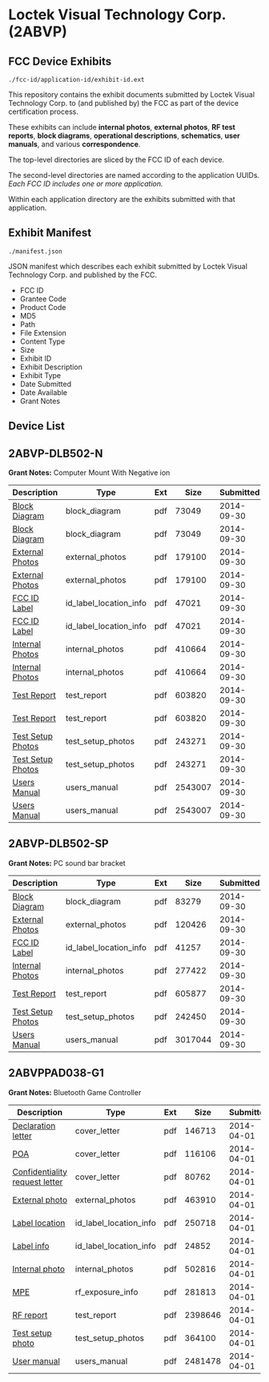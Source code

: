 # Loctek Visual Technology Corp. (2ABVP)
## FCC Device Exhibits

```
./fcc-id/application-id/exhibit-id.ext
```

This repository contains the exhibit documents submitted by Loctek Visual Technology Corp. to (and published by) the FCC as part of the device certification process.

These exhibits can include **internal photos**, **external photos**, **RF test reports**, **block diagrams**, **operational descriptions**, **schematics**, **user manuals**, and various **correspondence**.

The top-level directories are sliced by the FCC ID of each device.

The second-level directories are named according to the application UUIDs. *Each FCC ID includes one or more application.*

Within each application directory are the exhibits submitted with that application. 

## Exhibit Manifest

```
./manifest.json
```

JSON manifest which describes each exhibit submitted by Loctek Visual Technology Corp. and published by the FCC.

- FCC ID
- Grantee Code
- Product Code
- MD5
- Path
- File Extension
- Content Type
- Size
- Exhibit ID
- Exhibit Description
- Exhibit Type
- Date Submitted
- Date Available
- Grant Notes

## Device List
## 2ABVP-DLB502-N
**Grant Notes:** Computer Mount With Negative ion

| Description | Type | Ext | Size | Submitted | Available |
| ----------- | ---- | --- | ---- | --------- | --------- |
| [Block Diagram](2ABVP-DLB502-N/ecaec4bb4dc9d4c1a2789252687e983a/2406935.pdf) | block_diagram | pdf | 73049 | 2014-09-30 | 2014-09-30 |
| [Block Diagram](2ABVP-DLB502-N/ecaec4bb4dc9d4c1a2789252687e983a/2406935.pdf) | block_diagram | pdf | 73049 | 2014-09-30 | 2014-09-30 |
| [External Photos](2ABVP-DLB502-N/ecaec4bb4dc9d4c1a2789252687e983a/2406936.pdf) | external_photos | pdf | 179100 | 2014-09-30 | 2014-09-30 |
| [External Photos](2ABVP-DLB502-N/ecaec4bb4dc9d4c1a2789252687e983a/2406936.pdf) | external_photos | pdf | 179100 | 2014-09-30 | 2014-09-30 |
| [FCC ID Label](2ABVP-DLB502-N/ecaec4bb4dc9d4c1a2789252687e983a/2406937.pdf) | id_label_location_info | pdf | 47021 | 2014-09-30 | 2014-09-30 |
| [FCC ID Label](2ABVP-DLB502-N/ecaec4bb4dc9d4c1a2789252687e983a/2406937.pdf) | id_label_location_info | pdf | 47021 | 2014-09-30 | 2014-09-30 |
| [Internal Photos](2ABVP-DLB502-N/ecaec4bb4dc9d4c1a2789252687e983a/2406938.pdf) | internal_photos | pdf | 410664 | 2014-09-30 | 2014-09-30 |
| [Internal Photos](2ABVP-DLB502-N/ecaec4bb4dc9d4c1a2789252687e983a/2406938.pdf) | internal_photos | pdf | 410664 | 2014-09-30 | 2014-09-30 |
| [Test Report](2ABVP-DLB502-N/ecaec4bb4dc9d4c1a2789252687e983a/2406939.pdf) | test_report | pdf | 603820 | 2014-09-30 | 2014-09-30 |
| [Test Report](2ABVP-DLB502-N/ecaec4bb4dc9d4c1a2789252687e983a/2406939.pdf) | test_report | pdf | 603820 | 2014-09-30 | 2014-09-30 |
| [Test Setup Photos](2ABVP-DLB502-N/ecaec4bb4dc9d4c1a2789252687e983a/2406947.pdf) | test_setup_photos | pdf | 243271 | 2014-09-30 | 2014-09-30 |
| [Test Setup Photos](2ABVP-DLB502-N/ecaec4bb4dc9d4c1a2789252687e983a/2406947.pdf) | test_setup_photos | pdf | 243271 | 2014-09-30 | 2014-09-30 |
| [Users Manual](2ABVP-DLB502-N/ecaec4bb4dc9d4c1a2789252687e983a/2406941.pdf) | users_manual | pdf | 2543007 | 2014-09-30 | 2014-09-30 |
| [Users Manual](2ABVP-DLB502-N/ecaec4bb4dc9d4c1a2789252687e983a/2406941.pdf) | users_manual | pdf | 2543007 | 2014-09-30 | 2014-09-30 |
## 2ABVP-DLB502-SP
**Grant Notes:** PC sound bar bracket

| Description | Type | Ext | Size | Submitted | Available |
| ----------- | ---- | --- | ---- | --------- | --------- |
| [Block Diagram](2ABVP-DLB502-SP/4b16beb33ab06527495e67ccce6f8ca4/2406949.pdf) | block_diagram | pdf | 83279 | 2014-09-30 | 2014-09-30 |
| [External Photos](2ABVP-DLB502-SP/4b16beb33ab06527495e67ccce6f8ca4/2406950.pdf) | external_photos | pdf | 120426 | 2014-09-30 | 2014-09-30 |
| [FCC ID Label](2ABVP-DLB502-SP/4b16beb33ab06527495e67ccce6f8ca4/2406951.pdf) | id_label_location_info | pdf | 41257 | 2014-09-30 | 2014-09-30 |
| [Internal Photos](2ABVP-DLB502-SP/4b16beb33ab06527495e67ccce6f8ca4/2406952.pdf) | internal_photos | pdf | 277422 | 2014-09-30 | 2014-09-30 |
| [Test Report](2ABVP-DLB502-SP/4b16beb33ab06527495e67ccce6f8ca4/2406953.pdf) | test_report | pdf | 605877 | 2014-09-30 | 2014-09-30 |
| [Test Setup Photos](2ABVP-DLB502-SP/4b16beb33ab06527495e67ccce6f8ca4/2406954.pdf) | test_setup_photos | pdf | 242450 | 2014-09-30 | 2014-09-30 |
| [Users Manual](2ABVP-DLB502-SP/4b16beb33ab06527495e67ccce6f8ca4/2406955.pdf) | users_manual | pdf | 3017044 | 2014-09-30 | 2014-09-30 |
## 2ABVPPAD038-G1
**Grant Notes:** Bluetooth Game Controller

| Description | Type | Ext | Size | Submitted | Available |
| ----------- | ---- | --- | ---- | --------- | --------- |
| [Declaration letter](2ABVPPAD038-G1/33f7509a81df9c9283d3aca87d21bb97/2230026.pdf) | cover_letter | pdf | 146713 | 2014-04-01 | 2014-04-01 |
| [POA](2ABVPPAD038-G1/33f7509a81df9c9283d3aca87d21bb97/2230027.pdf) | cover_letter | pdf | 116106 | 2014-04-01 | 2014-04-01 |
| [Confidentiality request letter](2ABVPPAD038-G1/33f7509a81df9c9283d3aca87d21bb97/2230028.pdf) | cover_letter | pdf | 80762 | 2014-04-01 | 2014-04-01 |
| [External photo](2ABVPPAD038-G1/33f7509a81df9c9283d3aca87d21bb97/2230035.pdf) | external_photos | pdf | 463910 | 2014-04-01 | 2014-04-01 |
| [Label location](2ABVPPAD038-G1/33f7509a81df9c9283d3aca87d21bb97/2230037.pdf) | id_label_location_info | pdf | 250718 | 2014-04-01 | 2014-04-01 |
| [Label info](2ABVPPAD038-G1/33f7509a81df9c9283d3aca87d21bb97/2230038.pdf) | id_label_location_info | pdf | 24852 | 2014-04-01 | 2014-04-01 |
| [Internal photo](2ABVPPAD038-G1/33f7509a81df9c9283d3aca87d21bb97/2230036.pdf) | internal_photos | pdf | 502816 | 2014-04-01 | 2014-04-01 |
| [MPE](2ABVPPAD038-G1/33f7509a81df9c9283d3aca87d21bb97/2230032.pdf) | rf_exposure_info | pdf | 281813 | 2014-04-01 | 2014-04-01 |
| [RF report](2ABVPPAD038-G1/33f7509a81df9c9283d3aca87d21bb97/2230034.pdf) | test_report | pdf | 2398646 | 2014-04-01 | 2014-04-01 |
| [Test setup photo](2ABVPPAD038-G1/33f7509a81df9c9283d3aca87d21bb97/2230033.pdf) | test_setup_photos | pdf | 364100 | 2014-04-01 | 2014-04-01 |
| [User manual](2ABVPPAD038-G1/33f7509a81df9c9283d3aca87d21bb97/2230039.pdf) | users_manual | pdf | 2481478 | 2014-04-01 | 2014-04-01 |
